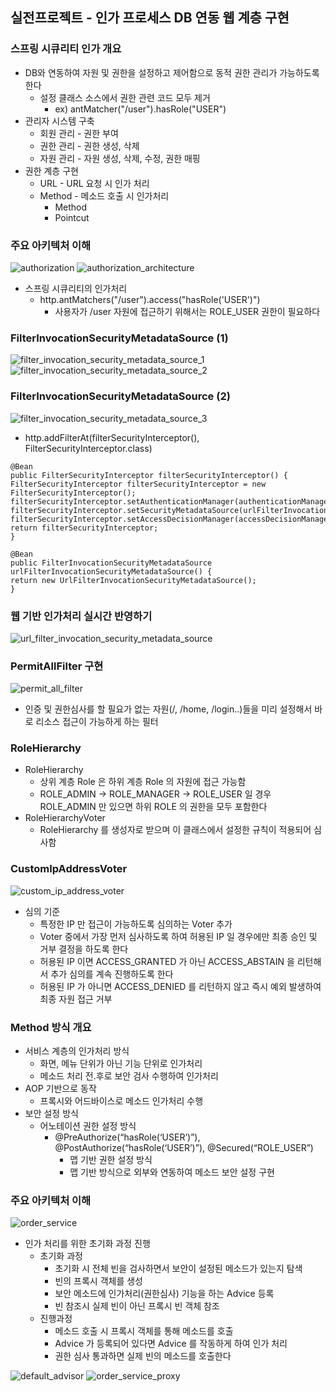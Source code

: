 ## 실전프로젝트 - 인가 프로세스 DB 연동 웹 계층 구현

### 스프링 시큐리티 인가 개요

- DB와 연동하여 자원 및 권한을 설정하고 제어함으로 동적 권한 관리가 가능하도록 한다
    - 설정 클래스 소스에서 권한 관련 코드 모두 제거
        - ex) antMatcher("/user").hasRole("USER")
- 관리자 시스템 구축
    - 회원 관리 - 권한 부여
    - 권한 관리 - 권한 생성, 삭제
    - 자원 관리 - 자원 생성, 삭제, 수정, 권한 매핑
- 권한 계층 구현
    - URL - URL 요청 시 인가 처리
    - Method - 메소드 호출 시 인가처리
        - Method
        - Pointcut

### 주요 아키텍처 이해

![authorization](../static/images/authorization.png)
![authorization_architecture](../static/images/authorization_architecture.png)

- 스프링 시큐리티의 인가처리
    - http.antMatchers("/user").access("hasRole('USER')")
        - 사용자가 /user 자원에 접근하기 위해서는 ROLE_USER 권한이 필요하다

### FilterInvocationSecurityMetadataSource (1)

![filter_invocation_security_metadata_source_1](../static/images/filter_invocation_security_metadata_source_1.png)
![filter_invocation_security_metadata_source_2](../static/images/filter_invocation_security_metadata_source_2.png)

### FilterInvocationSecurityMetadataSource (2)

![filter_invocation_security_metadata_source_3](../static/images/filter_invocation_security_metadata_source_3.png)

- http.addFilterAt(filterSecurityInterceptor(), FilterSecurityInterceptor.class)

```
@Bean
public FilterSecurityInterceptor filterSecurityInterceptor() {
FilterSecurityInterceptor filterSecurityInterceptor = new FilterSecurityInterceptor();
filterSecurityInterceptor.setAuthenticationManager(authenticationManager);
filterSecurityInterceptor.setSecurityMetadataSource(urlFilterInvocationSecurityMetadataSource());
filterSecurityInterceptor.setAccessDecisionManager(accessDecisionManager);
return filterSecurityInterceptor;
}
```

```
@Bean
public FilterInvocationSecurityMetadataSource urlFilterInvocationSecurityMetadataSource() {
return new UrlFilterInvocationSecurityMetadataSource();
}
```

### 웹 기반 인가처리 실시간 반영하기

![url_filter_invocation_security_metadata_source](../static/images/url_filter_invocation_security_metadata_source.png)

### PermitAllFilter 구현

![permit_all_filter](../static/images/permit_all_filter.png)

- 인증 및 권한심사를 할 필요가 없는 자원(/, /home, /login..)들을 미리 설정해서 바로 리소스 접근이 가능하게 하는 필터

### RoleHierarchy

- RoleHierarchy
    - 상위 계층 Role 은 하위 계층 Role 의 자원에 접근 가능함
    - ROLE_ADMIN -> ROLE_MANAGER -> ROLE_USER 일 경우 ROLE_ADMIN 만 있으면 하위 ROLE 의 권한을 모두 포함한다
- RoleHierarchyVoter
    - RoleHierarchy 를 생성자로 받으며 이 클래스에서 설정한 규칙이 적용되어 심사함

### CustomIpAddressVoter

![custom_ip_address_voter](../static/images/custom_ip_address_voter.png)

- 심의 기준
    - 특정한 IP 만 접근이 가능하도록 심의하는 Voter 추가
    - Voter 중에서 가장 먼저 심사하도록 하여 허용된 IP 일 경우에만 최종 승인 및 거부 결정을 하도록 한다
    - 허용된 IP 이면 ACCESS_GRANTED 가 아닌 ACCESS_ABSTAIN 을 리턴해서 추가 심의를 계속 진행하도록 한다
    - 허용된 IP 가 아니면 ACCESS_DENIED 를 리턴하지 않고 즉시 예외 발생하여 최종 자원 접근 거부

### Method 방식 개요

- 서비스 계층의 인가처리 방식
    - 화면, 메뉴 단위가 아닌 기능 단위로 인가처리
    - 메소드 처리 전.후로 보안 검사 수행하여 인가처리
- AOP 기반으로 동작
    - 프록시와 어드바이스로 메소드 인가처리 수행
- 보안 설정 방식
    - 어노테이션 권한 설정 방식
        - @PreAuthorize(“hasRole(‘USER’)”), @PostAuthorize(“hasRole(‘USER’)”), @Secured(“ROLE_USER”)
            - 맵 기반 권한 설정 방식
            - 맵 기반 방식으로 외부와 연동하여 메소드 보안 설정 구현

### 주요 아키텍처 이해

![order_service](../static/images/order_service.png)

- 인가 처리를 위한 초기화 과정 진행
    - 초기화 과정
        - 초기화 시 전체 빈을 검사하면서 보안이 설정된 메소드가 있는지 탐색
        - 빈의 프록시 객체를 생성
        - 보안 메소드에 인가처리(권한심사) 기능을 하는 Advice 등록
        - 빈 참조시 실제 빈이 아닌 프록시 빈 객체 참조
    - 진행과정
        - 메소드 호출 시 프록시 객체를 통해 메소드를 호출
        - Advice 가 등록되어 있다면 Advice 를 작동하게 하여 인가 처리
        - 권한 심사 통과하면 실제 빈의 메소드를 호출한다
        
![default_advisor](../static/images/default_advisor.png)
![order_service_proxy](../static/images/order_service_proxy.png)          